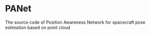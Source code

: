# PANet
The source code of Position Awareness Network for spacecraft pose estimation based on point cloud
